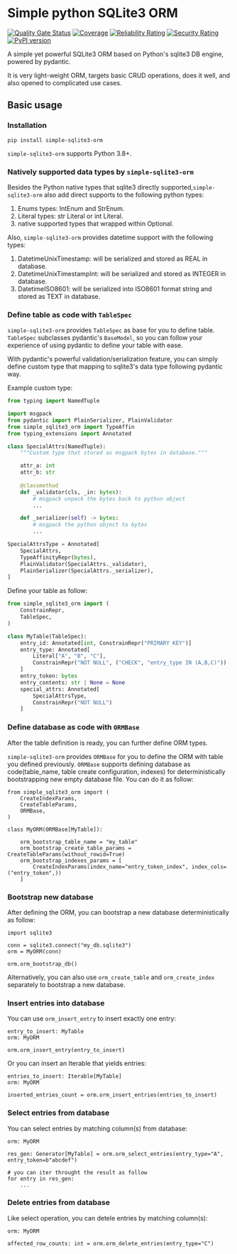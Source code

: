 # Simple python SQLite3 ORM

[![Quality Gate Status](https://sonarcloud.io/api/project_badges/measure?project=pga2rn_simple-sqlite3-orm&metric=alert_status)](https://sonarcloud.io/summary/new_code?id=pga2rn_simple-sqlite3-orm)
[![Coverage](https://sonarcloud.io/api/project_badges/measure?project=pga2rn_simple-sqlite3-orm&metric=coverage)](https://sonarcloud.io/summary/new_code?id=pga2rn_simple-sqlite3-orm)
[![Reliability Rating](https://sonarcloud.io/api/project_badges/measure?project=pga2rn_simple-sqlite3-orm&metric=reliability_rating)](https://sonarcloud.io/summary/new_code?id=pga2rn_simple-sqlite3-orm)
[![Security Rating](https://sonarcloud.io/api/project_badges/measure?project=pga2rn_simple-sqlite3-orm&metric=security_rating)](https://sonarcloud.io/summary/new_code?id=pga2rn_simple-sqlite3-orm)
[![PyPI version](https://badge.fury.io/py/simple-sqlite3-orm.svg)](https://badge.fury.io/py/simple-sqlite3-orm)

A simple yet powerful SQLite3 ORM based on Python's sqlite3 DB engine, powered by pydantic.

It is very light-weight ORM, targets basic CRUD operations, does it well, and also opened to complicated use cases.

## Basic usage

### Installation

```shell
pip install simple-sqlite3-orm
```

`simple-sqlite3-orm` supports Python 3.8+.

### Natively supported data types by `simple-sqlite3-orm`

Besides the Python native types that sqlite3 directly supported,`simple-sqlite3-orm` also add direct supports to the following python types:

1. Enums types: IntEnum and StrEnum.
2. Literal types: str Literal or int Literal.
3. native supported types that wrapped within Optional.

Also, `simple-sqlite3-orm` provides datetime support with the following types:

1. DatetimeUnixTimestamp: will be serialized and stored as REAL in database.
2. DatetimeUnixTimestampInt: will be serialized and stored as INTEGER in database.
3. DatetimeISO8601: will be serialized into ISO8601 format string and stored as TEXT in database.

### Define table as code with `TableSpec`

`simple-sqlite3-orm` provides `TableSpec` as base for you to define table.
`TableSpec` subclasses pydantic's `BaseModel`, so you can follow your experience of using pydantic to define your table with ease.

With pydantic's powerful validation/serialization feature, you can simply define custom type that mapping to sqlite3's data type following pydantic way.

Example custom type:
```python
from typing import NamedTuple

import msgpack
from pydantic import PlainSerializer, PlainValidator
from simple_sqlite3_orm import TypeAffin
from typing_extensions import Annotated

class SpecialAttrs(NamedTuple):
    """Custom type that stored as msgpack bytes in database."""

    attr_a: int
    attr_b: str
    
    @classmethod
    def _validator(cls, _in: bytes):
        # msgpack unpack the bytes back to python object
        ...

    def _serializer(self) -> bytes:
        # msgpack the python object to bytes
        ...

SpecialAttrsType = Annotated[
    SpecialAttrs,
    TypeAffinityRepr(bytes),
    PlainValidator(SpecialAttrs._validator),
    PlainSerializer(SpecialAttrs._serializer),
]
```

Define your table as follow:

```python
from simple_sqlite3_orm import (
    ConstrainRepr,
    TableSpec,
)

class MyTable(TableSpec):
    entry_id: Annotated[int, ConstrainRepr("PRIMARY KEY")]
    entry_type: Annotated[
        Literal["A", "B", "C"],
        ConstrainRepr("NOT NULL", ("CHECK", "entry_type IN (A,B,C)"))
    ]
    entry_token: bytes
    entry_contents: str | None = None
    special_attrs: Annotated[
        SpecialAttrsType,
        ConstrainRepr("NOT NULL")
    ] 
```

### Define database as code with `ORMBase`

After the table definition is ready, you can further define ORM types.

`simple-sqlite3-orm` provides `ORMBase` for you to define the ORM with table you defined previously. 
`ORMBase` supports defining database as code(table_name, table create configuration, indexes) for deterministically bootstrapping new empty database file. 
You can do it as follow:

```python3
from simple_sqlite3_orm import (
    CreateIndexParams,
    CreateTableParams,
    ORMBase,
)

class MyORM(ORMBase[MyTable]):

    orm_bootstrap_table_name = "my_table"
    orm_bootstrap_create_table_params = CreateTableParams(without_rowid=True)
    orm_bootstrap_indexes_params = [
        CreateIndexParams(index_name="entry_token_index", index_cols=("entry_token",))
    ]
```

### Bootstrap new database

After defining the ORM, you can bootstrap a new database deterministically as follow:

```python3
import sqlite3

conn = sqlite3.connect("my_db.sqlite3")
orm = MyORM(conn)

orm.orm_bootstrap_db()
```

Alternatively, you can also use `orm_create_table` and `orm_create_index` separately to bootstrap a new database.

### Insert entries into database

You can use `orm_insert_entry` to insert exactly one entry:

```python3
entry_to_insert: MyTable
orm: MyORM

orm.orm_insert_entry(entry_to_insert)
```

Or you can insert an Iterable that yields entries:

```python3
entries_to_insert: Iterable[MyTable]
orm: MyORM

inserted_entries_count = orm.orm_insert_entries(entries_to_insert)
```

### Select entries from database

You can select entries by matching column(s) from database:

```python3
orm: MyORM

res_gen: Generator[MyTable] = orm.orm_select_entries(entry_type="A", entry_token=b"abcdef")

# you can iter throught the result as follow
for entry in res_gen:
    ...
```

### Delete entries from database

Like select operation, you can detele entries by matching column(s):

```python3
orm: MyORM

affected_row_counts: int = orm.orm_delete_entries(entry_type="C")
```